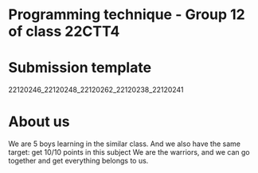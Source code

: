 # Programming technique - Group 12 of class 22CTT4

# Submission template
22120246_22120248_22120262_22120238_22120241

# About us
We are 5 boys learning in the similar class. And we also have the same target: get 10/10 points in this subject
We are the warriors, and we can go together and get everything belongs to us.
